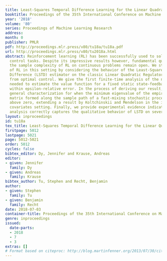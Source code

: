 ```yaml
---
title: Least-Squares Temporal Difference Learning for the Linear Quadratic Regulator
booktitle: Proceedings of the 35th International Conference on Machine Learning
year: '2018'
volume: '80'
series: Proceedings of Machine Learning Research
address: 
month: 0
publisher: PMLR
pdf: http://proceedings.mlr.press/v80/tu18a/tu18a.pdf
url: http://proceedings.mlr.press/v80/tu2018a.html
abstract: Reinforcement learning (RL) has been successfully used to solve many continuous
  control tasks. Despite its impressive results however, fundamental questions regarding
  the sample complexity of RL on continuous problems remain open. We study the performance
  of RL in this setting by considering the behavior of the Least-Squares Temporal
  Difference (LSTD) estimator on the classic Linear Quadratic Regulator (LQR) problem
  from optimal control. We give the first finite-time analysis of the number of samples
  needed to estimate the value function for a fixed static state-feedback policy to
  within epsilon-relative error. In the process of deriving our result, we give a
  general characterization for when the minimum eigenvalue of the empirical covariance
  matrix formed along the sample path of a fast-mixing stochastic process concentrates
  above zero, extending a result by Koltchinskii and Mendelson in the independent
  covariates setting. Finally, we provide experimental evidence indicating that our
  analysis correctly captures the qualitative behavior of LSTD on several LQR instances.
layout: inproceedings
id: tu18a
tex_title: Least-Squares Temporal Difference Learning for the Linear Quadratic Regulator
firstpage: 5012
lastpage: 5021
page: 5012-5021
order: 5012
cycles: false
bibtex_editor: Dy, Jennifer and Krause, Andreas
editor:
- given: Jennifer
  family: Dy
- given: Andreas
  family: Krause
bibtex_author: Tu, Stephen and Recht, Benjamin
author:
- given: Stephen
  family: Tu
- given: Benjamin
  family: Recht
date: 2018-07-03
container-title: Proceedings of the 35th International Conference on Machine Learning
genre: inproceedings
issued:
  date-parts:
  - 2018
  - 7
  - 3
extras: []
# Format based on citeproc: http://blog.martinfenner.org/2013/07/30/citeproc-yaml-for-bibliographies/
---
```

